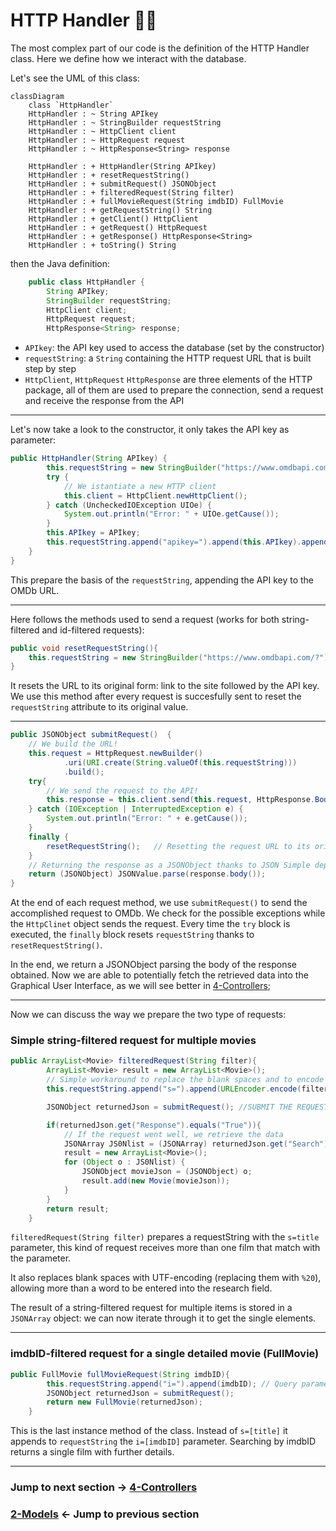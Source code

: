 # HTTP Handler 👨‍💻
The most complex part of our code is the definition of the HTTP Handler class.
Here we define how we interact with the database.

Let's see the UML of this class:

```mermaid
classDiagram
    class `HttpHandler`
    HttpHandler : ~ String APIkey
    HttpHandler : ~ StringBuilder requestString
    HttpHandler : ~ HttpClient client
    HttpHandler : ~ HttpRequest request
    HttpHandler : ~ HttpResponse<String> response

    HttpHandler : + HttpHandler(String APIkey)
    HttpHandler : + resetRequestString()
    HttpHandler : + submitRequest() JSONObject
    HttpHandler : + filteredRequest(String filter)
    HttpHandler : + fullMovieRequest(String imdbID) FullMovie
    HttpHandler : + getRequestString() String
    HttpHandler : + getClient() HttpClient
    HttpHandler : + getRequest() HttpRequest
    HttpHandler : + getResponse() HttpResponse<String>
    HttpHandler : + toString() String
```

then the Java definition:

```java
    public class HttpHandler {
        String APIkey;
        StringBuilder requestString;
        HttpClient client;
        HttpRequest request;
        HttpResponse<String> response;
```

* `APIkey`: the API key used to access the database (set by the constructor) 
* `requestString`: a `String` containing the HTTP request URL that is built step by step
* `HttpClient`, `HttpRequest` `HttpResponse` are three elements of the HTTP package, all of them are used to prepare the connection, send a request and receive the response from the API

---

Let's now take a look to the constructor, it only takes the API key as parameter:

```java
public HttpHandler(String APIkey) {
        this.requestString = new StringBuilder("https://www.omdbapi.com/?");
        try {
            // We istantiate a new HTTP client
            this.client = HttpClient.newHttpClient();
        } catch (UncheckedIOException UIOe) {
            System.out.println("Error: " + UIOe.getCause());
        }
        this.APIkey = APIkey;
        this.requestString.append("apikey=").append(this.APIkey).append("&");
    }
}
```
This prepare the basis of the `requestString`, appending the API key to the OMDb URL.

---

Here follows the methods used to send a request (works for both string-filtered and id-filtered requests):

```java
public void resetRequestString(){
    this.requestString = new StringBuilder("https://www.omdbapi.com/?").append("apikey=").append(this.APIkey).append("&");
}
```

It resets the URL to its original form: link to the site followed by the API key. 
We use this method after every request is succesfully sent to reset the `requestString` attribute
to its original value.

---

```java
public JSONObject submitRequest()  {
    // We build the URL!
    this.request = HttpRequest.newBuilder()
            .uri(URI.create(String.valueOf(this.requestString)))
            .build();
    try{
        // We send the request to the API!
        this.response = this.client.send(this.request, HttpResponse.BodyHandlers.ofString());
    } catch (IOException | InterruptedException e) {
        System.out.println("Error: " + e.getCause());
    }
    finally {
        resetRequestString();   // Resetting the request URL to its original pre-request form
    }
    // Returning the response as a JSONObject thanks to JSON Simple dependency
    return (JSONObject) JSONValue.parse(response.body());
}

```
At the end of each request method, we use `submitRequest()` to send the accomplished request to OMDb. We check for the possible exceptions while the `HttpClinet` object sends the request.
Every time the `try` block is executed, the `finally` block resets `requestString` thanks to `resetRequestString()`.

In the end, we return a JSONObject parsing the body of the response obtained. Now we are able to potentially fetch the retrieved data into the Graphical User Interface, as we will see better in [4-Controllers](4-Controllers.md);

---

Now we can discuss the way we prepare the two type of requests:

### Simple string-filtered request for multiple movies

```java
public ArrayList<Movie> filteredRequest(String filter){
        ArrayList<Movie> result = new ArrayList<Movie>();
        // Simple workaround to replace the blank spaces and to encode them in UTF-8
        this.requestString.append("s=").append(URLEncoder.encode(filter, StandardCharsets.UTF_8).replace("+", "%20"));

        JSONObject returnedJson = submitRequest(); //SUBMIT THE REQUEST

        if(returnedJson.get("Response").equals("True")){
            // If the request went well, we retrieve the data
            JSONArray JS0Nlist = (JSONArray) returnedJson.get("Search");
            result = new ArrayList<Movie>();
            for (Object o : JS0Nlist) {
                JSONObject movieJson = (JSONObject) o;
                result.add(new Movie(movieJson));
            }
        }
        return result;
    }
```

`filteredRequest(String filter)` prepares a requestString with the `s=title` parameter, this kind of request receives more than one film that match with the parameter. 

It also replaces blank spaces with UTF-encoding (replacing them with `%20`), allowing more than a word to be entered into the research field.

The result of a string-filtered request for multiple items is stored in a `JSONArray` object: we can now iterate through it to get the single elements.

---

### imdbID-filtered request for a single detailed movie (FullMovie)

```java
public FullMovie fullMovieRequest(String imdbID){
        this.requestString.append("i=").append(imdbID); // Query parameter is the imdbID!
        JSONObject returnedJson = submitRequest();
        return new FullMovie(returnedJson);
    }
```
This is the last instance method of the class. Instead of `s=[title]` it appends to `requestString` the `i=[imdbID]` parameter. Searching by imdbID returns a single film with further details.

---

### Jump to next section → [4-Controllers](4-Controllers.md)
### [2-Models](2-Models.md) ← Jump to previous section
